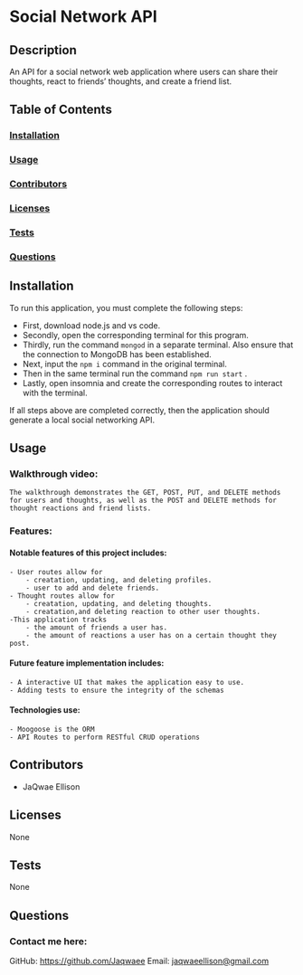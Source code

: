 # Social Network API

## Description
An API for a social network web application where users can share their thoughts, react to friends’ thoughts, and create a friend list.

## Table of Contents
### [Installation](#installation)
### [Usage](#usage)
### [Contributors](#contributors)
### [Licenses](#licenses)
### [Tests](#tests)
### [Questions](#questions)

## Installation
To run this application, you must complete the following steps:
  - First, download node.js and vs code.
  -  Secondly, open the corresponding terminal for this program.
  - Thirdly, run the command ```mongod``` in a separate terminal. Also ensure that the connection to MongoDB has been established.
  -  Next, input the ```npm i``` command in the original terminal.
  - Then  in the same terminal run the command ```npm run start``` .
  - Lastly, open insomnia and create the corresponding routes to interact with the terminal.
  
  If all steps above are completed correctly, then the application should generate a local social networking API.

## Usage

### Walkthrough video:

```The walkthrough demonstrates the GET, POST, PUT, and DELETE methods for users and thoughts, as well as the POST and DELETE methods for thought reactions and friend lists.```

### Features:
#### Notable features of this project includes:
	- User routes allow for 
		- creatation, updating, and deleting profiles.
		- user to add and delete friends.
	- Thought routes allow for 
		- creatation, updating, and deleting thoughts.
		- creatation,and deleting reaction to other user thoughts.
	-This application tracks
		- the amount of friends a user has.
		- the amount of reactions a user has on a certain thought they post.
	
#### Future feature implementation includes:

	- A interactive UI that makes the application easy to use.
	- Adding tests to ensure the integrity of the schemas

#### Technologies use:
    - Moogoose is the ORM
    - API Routes to perform RESTful CRUD operations


## Contributors
- JaQwae Ellison

## Licenses
None

## Tests
None 

## Questions
### Contact me here:
GitHub: https://github.com/Jaqwaee
Email: jaqwaeellison@gmail.com
